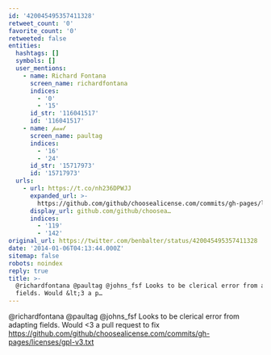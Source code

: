 ```yaml
---
id: '420045495357411328'
retweet_count: '0'
favorite_count: '0'
retweeted: false
entities:
  hashtags: []
  symbols: []
  user_mentions:
    - name: Richard Fontana
      screen_name: richardfontana
      indices:
        - '0'
        - '15'
      id_str: '116041517'
      id: '116041517'
    - name: 𝓅𝒶𝓊𝓁
      screen_name: paultag
      indices:
        - '16'
        - '24'
      id_str: '15717973'
      id: '15717973'
  urls:
    - url: https://t.co/nh236DPWJJ
      expanded_url: >-
        https://github.com/github/choosealicense.com/commits/gh-pages/licenses/gpl-v3.txt
      display_url: github.com/github/choosea…
      indices:
        - '119'
        - '142'
original_url: https://twitter.com/benbalter/status/420045495357411328
date: '2014-01-06T04:13:44.000Z'
sitemap: false
robots: noindex
reply: true
title: >-
  @richardfontana @paultag @johns_fsf Looks to be clerical error from adapting
  fields. Would &lt;3 a p…
---
```


@richardfontana @paultag @johns_fsf Looks to be clerical error from adapting fields. Would &lt;3 a pull request to fix https://github.com/github/choosealicense.com/commits/gh-pages/licenses/gpl-v3.txt